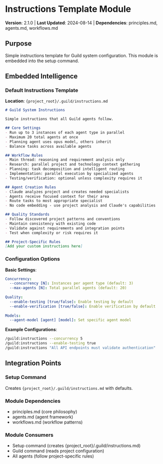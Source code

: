 # Instructions Template Module
**Version**: 2.1.0 | **Last Updated**: 2024-08-14 | **Dependencies**: principles.md, agents.md, workflows.md

## Purpose
Simple instructions template for Guild system configuration. This module is embedded into the setup command.

## Embedded Intelligence

### Default Instructions Template

**Location**: `{project_root}/.guild/instructions.md`

```markdown
# Guild System Instructions

Simple instructions that all Guild agents follow.

## Core Settings
- Run up to 3 instances of each agent type in parallel
- Maximum 20 total agents at once
- Planning agent uses opus model, others inherit
- Balance tasks across available agents

## Workflow Rules
- Main thread: reasoning and requirement analysis only
- Research: parallel project and technology context gathering
- Planning: task decomposition and intelligent routing
- Implementation: parallel execution by specialized agents
- Testing/verification: optional unless complexity requires it

## Agent Creation Rules
- Claude analyzes project and creates needed specialists
- Agents receive focused context for their area
- Route tasks to most appropriate specialist
- No code embedding - use project analysis and Claude's capabilities

## Quality Standards
- Follow discovered project patterns and conventions
- Maintain consistency with existing code
- Validate against requirements and integration points
- Test when complexity or risk requires it

## Project-Specific Rules
[Add your custom instructions here]
```

### Configuration Options

**Basic Settings**:
```yaml
Concurrency:
  --concurrency [N]: Instances per agent type (default: 3)
  --max-agents [N]: Total parallel agents (default: 20)
  
Quality:
  --enable-testing [true/false]: Enable testing by default
  --enable-verification [true/false]: Enable verification by default
  
Models:
  --agent-model [agent] [model]: Set specific agent model
```

**Example Configurations**:
```bash
/guild:instructions --concurrency 5
/guild:instructions --enable-testing true
/guild:instructions "All API endpoints must validate authentication"
```

## Integration Points

### Setup Command
Creates `{project_root}/.guild/instructions.md` with defaults.

### Module Dependencies
- principles.md (core philosophy)
- agents.md (agent framework)
- workflows.md (workflow patterns)

### Module Consumers
- Setup command (creates {project_root}/.guild/instructions.md)
- Guild command (reads project configuration)
- All agents (follow project-specific rules)